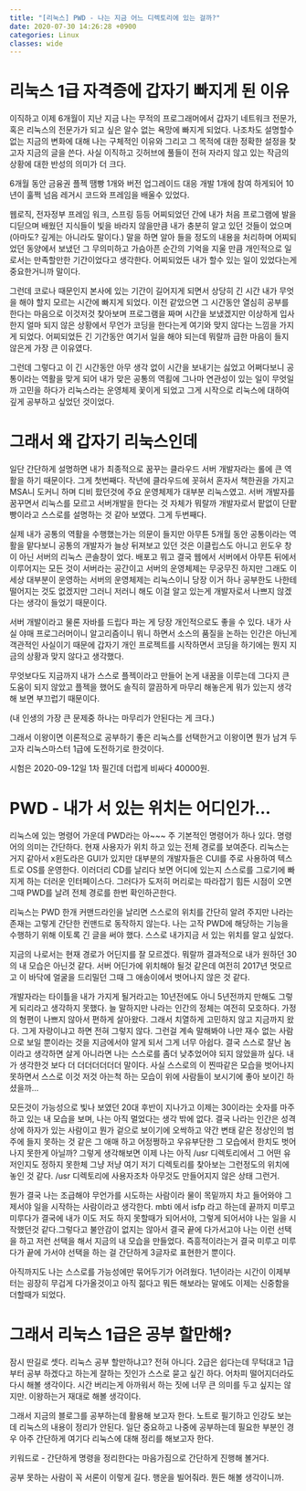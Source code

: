 ```yaml
---
title: "[리눅스] PWD - 나는 지금 어느 디렉토리에 있는 걸까?"
date: 2020-07-30 14:26:28 +0900
categories: Linux
classes: wide
---
```


# 리눅스 1급 자격증에 갑자기 빠지게 된 이유

이직하고 이제 6개월이 지난 지금 나는 무적의 프로그래머에서 갑자기 네트워크 전문가, 혹은
리눅스의 전문가가 되고 싶은 알수 없는 욕망에 빠지게 되었다. 나조차도 설명할수 없는 지금의 변화에 대해 나는 구체적인 이유와 그리고 그 목적에 대한 정확한 설정을 찾고자 지금의 글을 쓴다. 사실 이직하고 깃허브에 풀들이 전혀 자라지 않고 있는 작금의 상황에 대한 반성의 의미가 더 크다.

6개월 동안 금융권 플젝 땜빵 1개와 버전 업그레이드 대응 개발 1개에 참여 하게되어 10년이 훌쩍 넘음 레거시 코드와 프레임을 배울수 있었다.

웹로직, 전자정부 프레임 워크, 스프링 등등 어찌되었던 간에 내가 처음
프로그램에 발을 디딛으며 배웠던 지식들이 빛을 바라지 않을만큼 내가 충분히 알고 있던 것들이 었으며 (아마도? 깊게는 아니라도 말이다.)
말을 하면 알아 들을 정도의 내용을 처리하며 어찌되었던 동양에서 보냈던 그 무의미하고 가슴아픈 순간의 기억을 지울 만큼 개인적으로 일로서는 만족할만한 기간이었다고 생각한다. 어찌되었든 내가 할수 있는 일이 있었다는게 중요한거니까 말이다.

그런데 코로나 때문인지 본사에 있는 기간이 길어지게 되면서 상당히 긴 시간 내가 무엇을 해야 할지 모르는 시간에 빠지게 되었다. 이전 같았으면 
그 시간동안 열심히 공부를 한다는 마음으로 이것저것 찾아보며 프로그램을 
짜며 시간을 보냈겠지만 이상하게 입사한지 얼마 되지 않은 상황에서 무언가 코딩을 한다는게 여기와 맞지 않다는 느낌을 가지게 되었다. 어찌되었든 긴 기간동안 여기서 일을 해야 되는데 뭐랄까 급한 마음이 들지 않은게 가장 큰 이유였다. 

그런데 그렇다고 이 긴 시간동안 아무 생각 없이 시간을 보내기는 싫었고 어쩌다보니 공통이라는 역활을 맞게 되어 내가 맞은 공통의 역횔에 그나마 연관성이 있는 일이 무엇일까 고민을 하다가 리눅스라는 운영체제 꽃이게 되었고 그게 시작으로 리눅스에 대하여 깊게 공부하고 싶었던 것이었다.

# 그래서 왜 갑자기 리눅스인데

일단 간단하게 설명하면 내가 최종적으로 꿈꾸는 클라우드 서버 개발자라는 롤에 큰 역활을 하기 때문이다. 그게 첫번째다. 작년에 클라우드에 꼿혀서 혼자서 책한권을 가지고 MSA니 도커니 하며 디비 팠던것에 주요 운영체제가 대부분 리눅스였고. 서버 개발자를 꿈꾸면서 리눅스를 모르고 서버개발을 한다는 것 자체가 뭐랄까 개발자로서 팥없이 단팥빵이라고 스스로를 설명하는 것 같아 보였다. 그게 두번째다.

실제 내가 공통의 역활을 수행했는가는 의문이 들지만 아무튼 5개월 동안 공통이라는 역활을 맡다보니 공통의 개발자가 늘상 뒤져보고 있던 것은 이클립스도 아니고 윈도우 창이 아닌 서버의 리눅스 콘솔창이 었다. 배포고 뭐고 결국 웹에서 서버에서 아무튼 뒤에서 이루어지는 모든 것이 서버라는 공간이고 서버의 운영체제는 무궁무진 하지만 그래도 이 세상 대부분이 운영하는 서버의 운영체제는 리눅스이니 당장 이거 하나 공부한도 나한테 떨어지는 것도 없겠지만 그러니 저러니 해도 이걸 알고 있는게 개발자로서 나쁘지 않겠다는 생각이 들었기 때문이다.

서버 개발이라고 물론 자바를 드립다 파는 게 당장 개인적으로도 좋을 수 있다. 내가 사실 야매 프로그러머이니 알고리즘이니 뭐니 하면서 소스의 품질을 논하는 인간은 아닌게 객관적인 사실이기 때문에 갑자기 개인 프로젝트를 시작하면서 코딩을 하기에는 뭔지 지금의 상황과 맞지 않다고 생각했다.

무엇보다도 지금까지 내가 스스로 플젝이라고 만들어 논게 내꿈을 이루는데 그다지 큰 도움이 되지 않았고 플젝을 했어도 솔직히 깔끔하게 마무리 해놓은게 뭐가 있는지 생각해 보면 부끄럽기 때문이다.

(내 인생의 가장 큰 문제중 하나는 마무리가 안된다는 게 크다.)

그래서 이왕이면 이론적으로 공부하기 좋은 리눅스를 선택한거고 이왕이면 뭔가 남겨 두고자 리눅스마스터 1급에 도전하기로 한것이다.

시험은 2020-09-12일 1차 필긴데 더럽게 비싸다 40000원.

# PWD - 내가 서 있는 위치는 어디인가...

리눅스에 있는 명령어 가운데 PWD라는 아~~~ 주 기본적인 명령어가 하나 있다. 명령어의 의미는 간단하다. 현재 사용자가 위치 하고 있는 전체 경로를 보여준다. 리눅스는 거지 같아서 x윈도라은 GUI가 있지만 대부분의 개발자들은 CUI를 주로 사용하여 텍스트로 OS를 운영한다. 이러더리 CD를 날리다 보면 어디에 있는지 스스로를 그로기에 빠지게 하는 더러운 인터페이스다. 그러다가 도저히 머리로는 따라잡기 힘든 시점이 오면 그때 PWD를 날려 전체 경로를 한번 확인하곤한다.

리눅스는 PWD 한개 커맨드라인을 날리면 스스로의 위치를 간단히 알려 주지만 나라는 존재는 고렇게 간단한 컨맨드로 동작하지 않는다. 나는 고작 PWD에 해당하는 기능을 수행하기 위해 이토록 긴 글을 써야 했다. 스스로 내가지금 서 있는 위치를 알고 싶었다.

지금의 나로서는 현재 경로가 어딘지를 잘 모르겠다. 뭐랄까 결과적으로 내가 원하던 30의 내 모습은 아닌것 같다. 서버 어딘가에 위치해야 될것 같은데 여전히 2017년 멋모르고 이 바닥에 얼굴을 드리밀던 그때 그 애송이에서 벗어나지 않은 것 같다. 

개발자라는 타이틀을 내가 가지게 될거라고는 10년전에도 아니 5년전까지 만해도 그렇게 되리라고 생각하지 못했다. 늘 말하지만 나라는 인간의 정체는 여전히 모호하다. 가정의 형편이 나쁘지 않아서 편하게 살아왔다. 그래서 치열하게 고민하지 않고 지금까지 왔다. 그게 자랑이냐고 하면 전혀 그렇지 않다. 그런걸 계속 말해봐야 나만 재수 없는 사람으로 보일 뿐이라는 것을 지금에서야 알게 되서 그게 너무 아쉽다. 결국 스스로 잘난 놈이라고 생각하면 살게 아니라면 나는 스스로를 좀더 낮추었어야 되지 않았을까 싶다. 내가 생각한것 보다 더 더더더더더더 말이다. 사실 스스로의 이 찐따같은 모습을 벗어나지 못하면서 스스로 이것 저것 아는척 하는 모습이 위에 사람들이 보시기에 좋아 보이긴 하셨을까... 

모든것이 가능성으로 빛나 보였던 20대 후반이 지나가고 이제는 30이라는 숫자를 마주하고 있는 내 모습을 보며, 나는 아직 멀었다는 생각 밖에 없다. 결국 나라는 인간은 성격상에 하자가 있는 사람이고 뭔가 겉으로 보이기에 오싹하고 약간 변태 같은 정상인의 범주에 들지 못하는 것 같은 그 애매 하고 어정쩡하고 우유부단한 그 모습에서 한치도 벗어나지 못한게 아닐까? 그렇게 생각해보면 이제 나는 아직 /usr 디렉토리에서 그 어떤 유저인지도 정하지 못한체 그냥 저냥 여기 저기 디렉토리를 찾아보는 그런정도의 위치에 놓인 것 같다. /usr 디렉토리에 사용자조차 아무것도 만들어지지 않은 상태 그런거.

뭔가 결국 나는 조급해야 무언가를 시도하는 사람이라 물이 목밑까지 차고 들어와야 그제서야 일을 시작하는 사람이라고 생각한다. mbti 에서 isfp 라고 하는데 끝까지 미루고 미루다가 결국에 내가 이도 저도 하지 못할때가 되어서야, 그렇게 되어서야 나는 일을 시작했던것 같다.그렇다고 불안감이 없지는 않아서 결국 끝에 다가서고야 나는 이런 선택을 하고 저런 선택을 해서 지금의 내 모습을 만들었다. 즉흥적이라는거 결국 미루고 미루다가 끝에 가서야 선택을 하는 걸 간단하게 3글자로 표현한거 뿐이다.

아직까지도 나는 스스로를 가능성에만 묶어두기가 어려웠다. 1년이라는 시간이 이제부터는 굉장히 무겁게 다가올것이고 아직 젊다고 뭐든 해보라는 말에도 이제는 신중함을 더할때가 되었다. 

# 그래서 리눅스 1급은 공부 할만해?

잠시 딴길로 셋다. 리눅스 공부 할만하냐고? 전혀 아니다. 2급은 쉽다는데 무턱대고 1급부터 공부 하겠다고 하는게 잘하는 짓인가 스스로 묻고 싶긴 하다. 어차피 떨어지더라도 다시 해볼 생각이다. 시간 버리는게 아까워서 하는 짓에 너무 큰 의미를 두고 싶지는 않지만. 이왕하는거 재대로 해볼 생각이다. 

그래서 지금의 블로그를 공부하는데 활용해 보고자 한다. 노트로 필기하고 인강도 보는데 리눅스의 내용이 정리가 안된다. 일단 중요하고 나중에 공부하는데 필요한 부분인 경우 아주 간단하게 여기다 리눅스에 대해 정리를 해보고자 한다. 

키워드로 - 간단하게 명령을 정리한다는 마음가짐으로 간단하게 진행해 볼거다.

공부 못하는 사람이 꼭 서론이 이렇게 길다. 행운을 빌어줘라. 뭔든 해볼 생각이니까.



